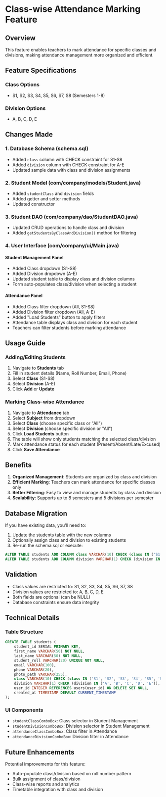 # Class-wise Attendance Marking Feature

## Overview
This feature enables teachers to mark attendance for specific classes and divisions, making attendance management more organized and efficient.

## Feature Specifications

### Class Options
- S1, S2, S3, S4, S5, S6, S7, S8 (Semesters 1-8)

### Division Options
- A, B, C, D, E

## Changes Made

### 1. Database Schema (schema.sql)
- Added `class` column with CHECK constraint for S1-S8
- Added `division` column with CHECK constraint for A-E
- Updated sample data with class and division assignments

### 2. Student Model (com/company/models/Student.java)
- Added `studentClass` and `division` fields
- Added getter and setter methods
- Updated constructor

### 3. Student DAO (com/company/dao/StudentDAO.java)
- Updated CRUD operations to handle class and division
- Added `getStudentsByClassAndDivision()` method for filtering

### 4. User Interface (com/company/ui/Main.java)
#### Student Management Panel
- Added Class dropdown (S1-S8)
- Added Division dropdown (A-E)
- Updated student table to display class and division columns
- Form auto-populates class/division when selecting a student

#### Attendance Panel
- Added Class filter dropdown (All, S1-S8)
- Added Division filter dropdown (All, A-E)
- Added "Load Students" button to apply filters
- Attendance table displays class and division for each student
- Teachers can filter students before marking attendance

## Usage Guide

### Adding/Editing Students
1. Navigate to **Students** tab
2. Fill in student details (Name, Roll Number, Email, Phone)
3. Select **Class** (S1-S8)
4. Select **Division** (A-E)
5. Click **Add** or **Update**

### Marking Class-wise Attendance
1. Navigate to **Attendance** tab
2. Select **Subject** from dropdown
3. Select **Class** (choose specific class or "All")
4. Select **Division** (choose specific division or "All")
5. Click **Load Students** button
6. The table will show only students matching the selected class/division
7. Mark attendance status for each student (Present/Absent/Late/Excused)
8. Click **Save Attendance**

## Benefits

1. **Organized Management**: Students are organized by class and division
2. **Efficient Marking**: Teachers can mark attendance for specific classes only
3. **Better Filtering**: Easy to view and manage students by class and division
4. **Scalability**: Supports up to 8 semesters and 5 divisions per semester

## Database Migration

If you have existing data, you'll need to:
1. Update the students table with the new columns
2. Optionally assign class and division to existing students
3. Re-run the schema.sql or execute:

```sql
ALTER TABLE students ADD COLUMN class VARCHAR(10) CHECK (class IN ('S1', 'S2', 'S3', 'S4', 'S5', 'S6', 'S7', 'S8'));
ALTER TABLE students ADD COLUMN division VARCHAR(1) CHECK (division IN ('A', 'B', 'C', 'D', 'E'));
```

## Validation

- Class values are restricted to: S1, S2, S3, S4, S5, S6, S7, S8
- Division values are restricted to: A, B, C, D, E
- Both fields are optional (can be NULL)
- Database constraints ensure data integrity

## Technical Details

### Table Structure
```sql
CREATE TABLE students (
    student_id SERIAL PRIMARY KEY,
    first_name VARCHAR(50) NOT NULL,
    last_name VARCHAR(50) NOT NULL,
    student_roll VARCHAR(20) UNIQUE NOT NULL,
    email VARCHAR(100),
    phone VARCHAR(20),
    photo_path VARCHAR(255),
    class VARCHAR(10) CHECK (class IN ('S1', 'S2', 'S3', 'S4', 'S5', 'S6', 'S7', 'S8')),
    division VARCHAR(1) CHECK (division IN ('A', 'B', 'C', 'D', 'E')),
    user_id INTEGER REFERENCES users(user_id) ON DELETE SET NULL,
    created_at TIMESTAMP DEFAULT CURRENT_TIMESTAMP
);
```

### UI Components
- `studentClassComboBox`: Class selector in Student Management
- `studentDivisionComboBox`: Division selector in Student Management
- `attendanceClassComboBox`: Class filter in Attendance
- `attendanceDivisionComboBox`: Division filter in Attendance

## Future Enhancements

Potential improvements for this feature:
- Auto-populate class/division based on roll number pattern
- Bulk assignment of class/division
- Class-wise reports and analytics
- Timetable integration with class and division
